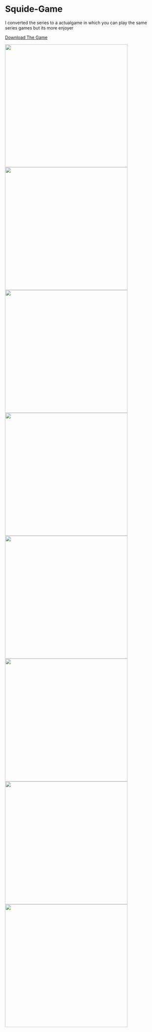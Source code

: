 # Squide-Game
I converted the series to a actualgame in which you can play the same series games but its more enjoyer

<a href="https://www.mediafire.com/file/h803546w7hzq19q/Squid_Game.rar/file">Download The Game</a>
<div display: flex>
    <img src="images/1.png" width="400" >
    <img src="images/2.png" width="400" >
<div display: flex>
</div>
    <img src="images/3.png" width="400" >
    <img src="images/4.png" width="400" >
</div>
<div display: flex>
    <img src="images/5.png" width="400" >
    <img src="images/6.png" width="400" >
</div>
<div display: flex>
    <img src="images/7.png" width="400" >
    <img src="images/8.png" width="400" >
</div>
